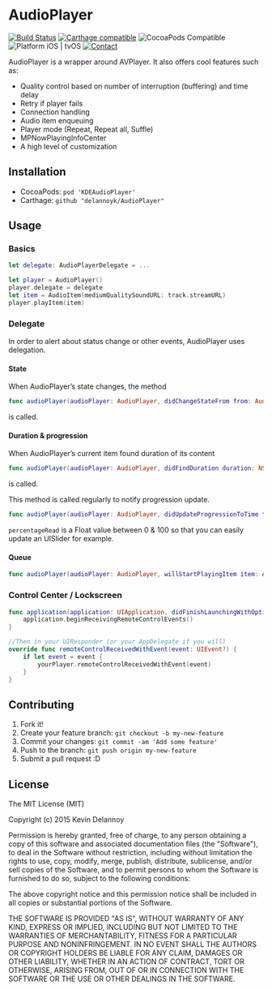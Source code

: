 AudioPlayer
===========
[![Build Status](https://travis-ci.org/delannoyk/AudioPlayer.svg)](https://travis-ci.org/delannoyk/AudioPlayer)
[![Carthage compatible](https://img.shields.io/badge/Carthage-compatible-4BC51D.svg?style=flat)](https://github.com/Carthage/Carthage)
![CocoaPods Compatible](https://img.shields.io/cocoapods/v/KDEAudioPlayer.svg)
![Platform iOS | tvOS](https://img.shields.io/badge/platform-iOS%20%7C%20tvOS%20%7C%20OSX-lightgrey.svg)
[![Contact](https://img.shields.io/badge/contact-%40kdelannoy-blue.svg)](https://twitter.com/kdelannoy)

AudioPlayer is a wrapper around AVPlayer. It also offers cool features such as:
* Quality control based on number of interruption (buffering) and time delay
* Retry if player fails
* Connection handling
* Audio item enqueuing
* Player mode (Repeat, Repeat all, Suffle)
* MPNowPlayingInfoCenter
* A high level of customization

## Installation

* CocoaPods: `pod 'KDEAudioPlayer'`
* Carthage: `github "delannoyk/AudioPlayer"`

## Usage
### Basics
```swift
let delegate: AudioPlayerDelegate = ...

let player = AudioPlayer()
player.delegate = delegate
let item = AudioItem(mediumQualitySoundURL: track.streamURL)
player.playItem(item)
```

### Delegate
In order to alert about status change or other events, AudioPlayer uses delegation.

#### State
When AudioPlayer’s state changes, the method
```swift
func audioPlayer(audioPlayer: AudioPlayer, didChangeStateFrom from: AudioPlayerState, toState to: AudioPlayerState)
```
is called.

#### Duration & progression
When AudioPlayer’s current item found duration of its content
```swift
func audioPlayer(audioPlayer: AudioPlayer, didFindDuration duration: NSTimeInterval, forItem item: AudioItem)
```
is called.

This method is called regularly to notify progression update.
```swift
func audioPlayer(audioPlayer: AudioPlayer, didUpdateProgressionToTime time: NSTimeInterval, percentageRead: Float)
```
`percentageRead` is a Float value between 0 & 100 so that you can easily update an UISlider for example.

#### Queue
```swift
func audioPlayer(audioPlayer: AudioPlayer, willStartPlayingItem item: AudioItem)
```

### Control Center / Lockscreen
```swift
func application(application: UIApplication, didFinishLaunchingWithOptions launchOptions: [NSObject: AnyObject]?) -> Bool {
    application.beginReceivingRemoteControlEvents()
}

//Then in your UIResponder (or your AppDelegate if you will)
override func remoteControlReceivedWithEvent(event: UIEvent?) {
    if let event = event {
        yourPlayer.remoteControlReceivedWithEvent(event)
    }
}
```

## Contributing

1. Fork it!
2. Create your feature branch: `git checkout -b my-new-feature`
3. Commit your changes: `git commit -am 'Add some feature'`
4. Push to the branch: `git push origin my-new-feature`
5. Submit a pull request :D

## License

The MIT License (MIT)

Copyright (c) 2015 Kevin Delannoy

Permission is hereby granted, free of charge, to any person obtaining a copy of this software and associated documentation files (the "Software"), to deal in the Software without restriction, including without limitation the rights to use, copy, modify, merge, publish, distribute, sublicense, and/or sell copies of the Software, and to permit persons to whom the Software is furnished to do so, subject to the following conditions:

The above copyright notice and this permission notice shall be included in all copies or substantial portions of the Software.

THE SOFTWARE IS PROVIDED "AS IS", WITHOUT WARRANTY OF ANY KIND, EXPRESS OR IMPLIED, INCLUDING BUT NOT LIMITED TO THE WARRANTIES OF MERCHANTABILITY, FITNESS FOR A PARTICULAR PURPOSE AND NONINFRINGEMENT. IN NO EVENT SHALL THE AUTHORS OR COPYRIGHT HOLDERS BE LIABLE FOR ANY CLAIM, DAMAGES OR OTHER LIABILITY, WHETHER IN AN ACTION OF CONTRACT, TORT OR OTHERWISE, ARISING FROM, OUT OF OR IN CONNECTION WITH THE SOFTWARE OR THE USE OR OTHER DEALINGS IN THE SOFTWARE.
